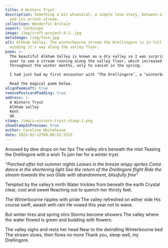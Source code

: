 ```yaml
---
title: A Winters Tryst
description: Something a bit whimsical, a simple love story, between a valley
  and its errant stream.
collection: Wonderful Britain
aspect: landscape
image: /img/craft-project-4-1-.jpg
metaImage: /img/face.jpg
alt: Alkham Valley. The winterbourne stream the Drellingore is in full flow,
  winding it's way along the valley floor.
poem: >-
  The beautiful Alkham Valley is known as a dry valley so I was surprised one
  year to see a stream running along the valley floor, which increased in width
  throughout the winter months, only to vanish in the spring.

  I had just had my first encounter with ‘The Drellingore’, a ‘winterbourne’ stream transient in nature, dependent upon the weather. It can be many years between its occurrence. I was captivated. 

  Read the magical poem below.
alignPoemLeft: true
removePostcardPadding: true
address: |-
  A Winters Tryst
  Alkham valley
  Kent
  UK
stamp: /img/a-winters-tryst-stamp-1.png
showStampInPreview: true
author: Caroline Whitehouse
date: 2023-02-12T08:00:22.553Z
---
```

Aroused by dew drops on her lips
The valley stirs beneath the mist
Teasing the Drellingore with a wish
To join her for a winter tryst.

*“Parched after hot summer nights
Leaves in the breeze wispy sprites
Come dance in the shortening light
See the return of the Drellingore flight
Ride the stream towards the sea
Glide with abandonment, blissfully free”*

Tempted by the valley’s mirth
Water trickles from beneath the earth
Crystal clear, cool and sweet
Reaching out to quench her thirsty feet.

The Winterbourne ripples with pride
The valley refreshed on either side 
His course swift, awash with rain
He vowed this year not to wane.

But winter tires and spring stirs
Storms become showers
The valley where the water flowed
is green and budding with flowers.

The valley sighs and rests her head
Near to the dwindling Winterbourne bed
The stream slows, then flows no more
Thank you, sleep well, my Drellingore.